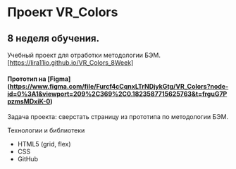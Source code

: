 # Проект VR_Colors

## 8 неделя обучения.
Учебный проект для отработки методологии БЭМ. [https://lira11io.github.io/VR_Colors_8Week]

#### Прототип на [Figma] (https://www.figma.com/file/Furcf4cCqnxLTrNDjykGtg/VR_Colors?node-id=0%3A1&viewport=209%2C369%2C0.1823587715625763&t=frguG7PpzmsMDxiK-0)

Задача проекта: сверстать страницу из прототипа по методологии БЭМ.

Технологии и библиотеки

  * HTML5 (grid, flex)
  * CSS
  * GitHub



